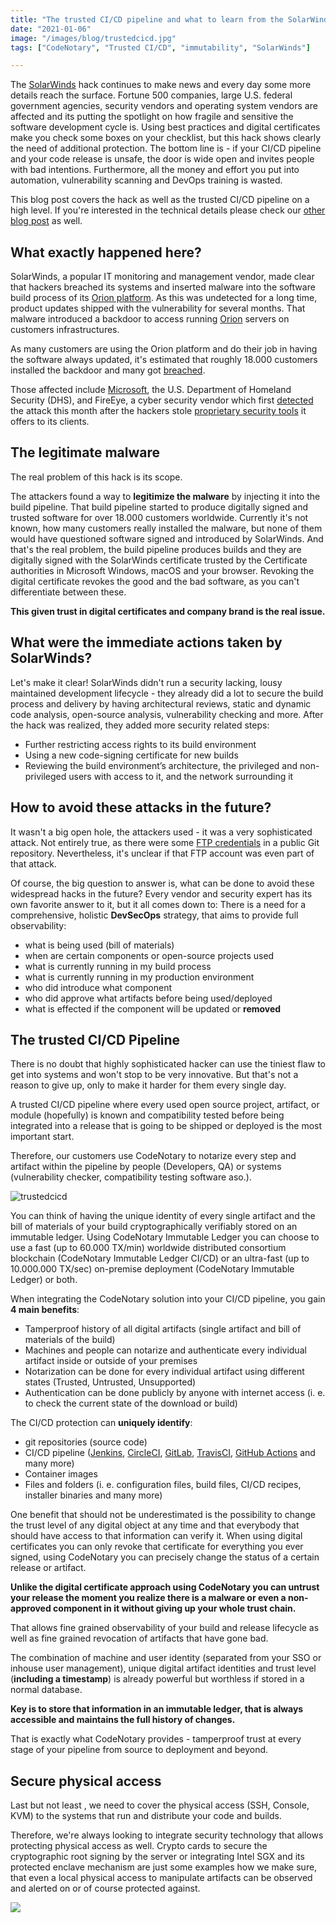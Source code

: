 ```yaml
---
title: "The trusted CI/CD pipeline and what to learn from the SolarWind Hack"
date: "2021-01-06"
image: "/images/blog/trustedcicd.jpg"
tags: ["CodeNotary", "Trusted CI/CD", "immutability", "SolarWinds"]

---
```


The [SolarWinds](https://apnews.com/article/technology-hacking-coronavirus-pandemic-russia-350ae2fb2e513772a4dc4b7360b8175c) hack continues to make news and every day some more details reach the surface. Fortune 500 companies, large U.S. federal government agencies, security vendors and operating system vendors are affected and its putting the spotlight on how fragile and sensitive the software development cycle is. Using best practices and digital certificates make you check some boxes on your checklist, but this hack shows clearly the need of additional protection. The bottom line is - if your CI/CD pipeline and your code release is unsafe, the door is wide open and invites people with bad intentions. Furthermore, all the money and effort you put into automation, vulnerability scanning and DevOps training is wasted.

This blog post covers the hack as well as the trusted CI/CD pipeline on a high level. If you're interested in the technical details please check our [other blog post](https://codenotary.com/blog/solarwinds-sunburst) as well. 

## What exactly happened here?

SolarWinds, a popular IT monitoring and management vendor, made clear that hackers breached its systems and inserted malware into the software build process of its [Orion platform](https://www.solarwinds.com/securityadvisory). As this was undetected for a long time, product updates shipped with the vulnerability for several months. That malware introduced a backdoor to access running [Orion](https://www.solarwinds.com/solutions/orion) servers on customers infrastructures. 

As many customers are using the Orion platform and do their job in having the software always updated, it's estimated that roughly 18.000 customers installed the backdoor and many got [breached](https://www.bankinfosecurity.com/fireeye-solarwinds-hack-genuinely-impacted-50-victims-a-15637). 

Those affected include [Microsoft](https://blogs.microsoft.com/on-the-issues/2020/12/17/cyberattacks-cybersecurity-solarwinds-fireeye/), the U.S. Department of Homeland Security (DHS), and FireEye, a cyber security vendor which first [detected](https://www.fireeye.com/blog/threat-research/2020/12/evasive-attacker-leverages-solarwinds-supply-chain-compromises-with-sunburst-backdoor.html) the attack this month after the hackers stole [proprietary security tools](https://www.fireeye.com/blog/threat-research/2020/12/unauthorized-access-of-fireeye-red-team-tools.html) it offers to its clients.

## The legitimate malware

The real problem of this hack is its scope. 

The attackers found a way to **legitimize the malware** by injecting it into the build pipeline. That build pipeline started to produce digitally signed and trusted software for over 18.000 customers worldwide. Currently it's not known, how many customers really installed the malware, but none of them would have questioned software signed and introduced by SolarWinds. And that's the real problem, the build pipeline produces builds and they are digitally signed with the SolarWinds certificate trusted by the Certificate authorities in Microsoft Windows, macOS and your browser. Revoking the digital certificate revokes the good and the bad software, as you can't differentiate between these.

**This given trust in digital certificates and company brand is the real issue.**



## What were the immediate actions taken by SolarWinds?

Let's make it clear! SolarWinds didn't run a security lacking, lousy maintained development lifecycle - they already did a lot to secure the build process and delivery by having architectural reviews, static and dynamic code analysis, open-source analysis, vulnerability checking and more.  After the hack was realized, they added more security related steps:

* Further restricting access rights to its build environment
* Using a new code-signing certificate for new builds
* Reviewing the build environment’s architecture, the privileged and non-privileged users with access to it, and the network surrounding it

## How to avoid these attacks in the future?

It wasn't a big open hole, the attackers used - it was a very sophisticated attack. Not entirely true, as there were some [FTP credentials](https://threatpost.com/solarwinds-default-password-access-sales/162327/) in a public Git repository. Nevertheless, it's unclear if that FTP account was even part of that attack.

Of course, the big question to answer is, what can be done to avoid these widespread hacks in the future? Every vendor and security expert has its own favorite answer to it, but it all comes down to: There is a need for a comprehensive, holistic **DevSecOps** strategy, that aims to provide full observability:

* what is being used (bill of materials)
* when are certain components or open-source projects used
* what is currently running in my build process
* what is currently running in my production environment
* who did introduce what component
* who did approve what artifacts before being used/deployed
* what is effected if the component will be updated or **removed**

## The trusted CI/CD Pipeline

There is no doubt that highly sophisticated hacker can use the tiniest flaw to get into systems and won't stop to be very innovative. But that's not a reason to give up, only to make it harder for them every single day.

A trusted CI/CD pipeline where every used open source project, artifact, or module (hopefully) is known and compatibility tested before being integrated into a release that is going to be shipped or deployed is the most important start. 

Therefore, our customers use CodeNotary to notarize every step and artifact within the pipeline by people (Developers, QA) or systems (vulnerability checker, compatibility testing software aso.).

![trustedcicd](/images/blog/trustedcicd.jpg)

You can think of having the unique identity of every single artifact and the bill of materials of your build cryptographically verifiably stored on an immutable ledger. Using CodeNotary Immutable Ledger you can choose to use a fast (up to 60.000 TX/min) worldwide distributed consortium blockchain (CodeNotary Immutable Ledger CI/CD) or an ultra-fast (up to 10.000.000 TX/sec) on-premise deployment (CodeNotary Immutable Ledger) or both.

When integrating the CodeNotary solution into your CI/CD pipeline, you gain **4 main benefits**:

* Tamperproof history of all digital artifacts (single artifact and bill of materials of the build)
* Machines and people can notarize and authenticate every individual artifact inside or outside of your premises
* Notarization can be done for every individual artifact using different states (Trusted, Untrusted, Unsupported)
* Authentication can be done publicly by anyone with internet access (i. e. to check the current state of the download or build)

The CI/CD protection can **uniquely identify**:

* git repositories (source code)
* CI/CD pipeline ([Jenkins](https://www.jenkins.io/), [CircleCI](https://circleci.com/), [GitLab](https://about.gitlab.com/), [TravisCI](https://travis-ci.com/), [GitHub Actions](https://github.com/features/actions) and many more)
* Container images
* Files and folders (i. e. configuration files, build files, CI/CD recipes, installer binaries and many more)

One benefit that should not be underestimated is the possibility to change the trust level of any digital object at any time and that everybody that should have access to that information can verify it. When using digital certificates you can only revoke that certificate for everything you ever signed, using CodeNotary you can precisely change the status of a certain release or artifact. 

**Unlike the digital certificate approach using CodeNotary you can untrust your release the moment you realize there is a malware or even a non-approved component in it without giving up your whole trust chain.**

That allows fine grained observability of your build and release lifecycle as well as fine grained revocation of artifacts that have gone bad.

The combination of machine and user identity (separated from your SSO or inhouse user management), unique digital artifact identities and trust level (**including a timestamp**) is already powerful but worthless if stored in a normal database.

**Key is to store that information in an immutable ledger, that is always accessible and maintains the full history of changes.**

That is exactly what CodeNotary provides - tamperproof trust at every stage of your pipeline from source to deployment and beyond.

## Secure physical access

Last but not least , we need to cover the physical access (SSH, Console, KVM) to the systems that run and distribute your code and builds.

Therefore, we're always looking to integrate security technology that allows protecting physical access as well. Crypto cards to secure the cryptographic root signing by the server or integrating Intel SGX and its protected enclave mechanism are just some examples how we make sure, that even a local physical access to manipulate artifacts can be observed and alerted on or of course protected against.

<img align="left" src="/images/blog/intel-sgx.png">
